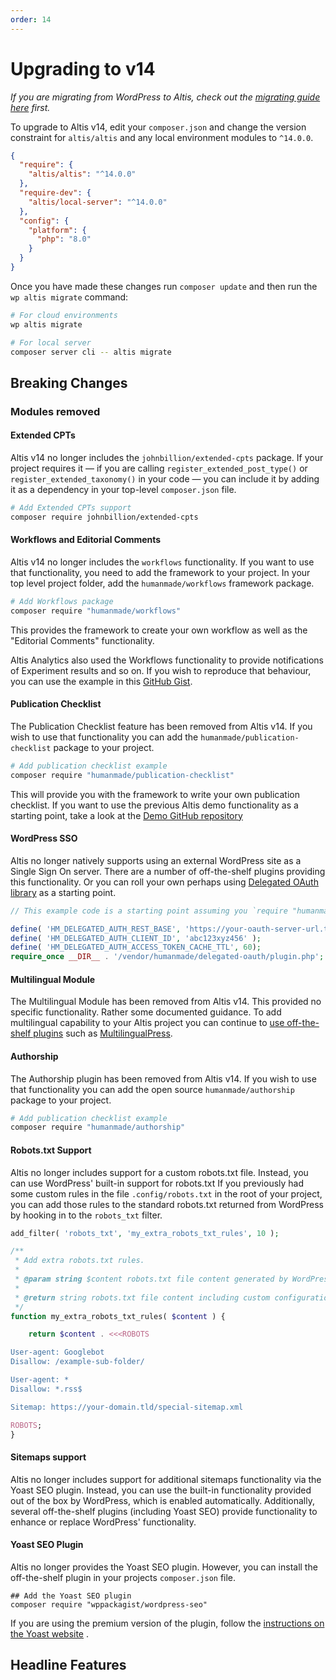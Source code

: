 ```yaml
---
order: 14
---
```


# Upgrading to v14

_If you are migrating from WordPress to Altis, check out
the [migrating guide here](../migrating-from-wordpress.md) first._

To upgrade to Altis v14, edit your `composer.json` and change the version
constraint for `altis/altis` and any local
environment modules to `^14.0.0`.

```json
{
  "require": {
	"altis/altis": "^14.0.0"
  },
  "require-dev": {
	"altis/local-server": "^14.0.0"
  },
  "config": {
	"platform": {
	  "php": "8.0"
	}
  }
}
```

Once you have made these changes run `composer update` and then run
the `wp altis migrate` command:

```sh
# For cloud environments
wp altis migrate

# For local server
composer server cli -- altis migrate
```

## Breaking Changes

### Modules removed  ###

#### Extended CPTs

Altis v14 no longer includes the `johnbillion/extended-cpts` package. If your
project requires it &mdash; if you are calling `register_extended_post_type()`
or `register_extended_taxonomy()` in your code &mdash; you can include it by
adding it as a dependency in your top-level `composer.json` file.

```sh
# Add Extended CPTs support
composer require johnbillion/extended-cpts
```

#### Workflows and Editorial Comments

Altis v14 no longer includes the `workflows` functionality. If you want to use
that functionality, you need to add the framework to your project.
In your top level project folder, add the `humanmade/workflows` framework
package.

```sh
# Add Workflows package
composer require "humanmade/workflows"
```

This provides the framework to create your own workflow as well as the
"Editorial Comments" functionality.

Altis Analytics also used the Workflows functionality to provide notifications
of Experiment results and so on. If you wish to reproduce that behaviour, you
can use the example in this [GitHub Gist](https://gist.github.com/mikelittle/f73ce199705d85f9a91431e9b88ad60a).

#### Publication Checklist

The Publication Checklist feature has been removed from Altis v14. If you wish
to use that functionality you can add the `humanmade/publication-checklist`
package to your project.

```sh
# Add publication checklist example
composer require "humanmade/publication-checklist"
```

This will provide you with the framework to write your own publication
checklist. If you want to use the previous Altis demo functionality as a
starting point, take a look at
the [Demo GitHub repository](https://github.com/humanmade/demo-publication-checklist)

#### WordPress SSO

Altis no longer natively supports using an external WordPress site as a Single
Sign On server. There are a number of off-the-shelf plugins providing this
functionality. Or you can roll your own perhaps
using [Delegated OAuth library](https://github.com/humanmade/delegated-oauth2)
as a starting point.

```php
// This example code is a starting point assuming you `require "humanmade/delegated-oauth2"` in your composer.json

define( 'HM_DELEGATED_AUTH_REST_BASE', 'https://your-oauth-server-url.tld/wp-json/' );
define( 'HM_DELEGATED_AUTH_CLIENT_ID', 'abc123xyz456' );
define( 'HM_DELEGATED_AUTH_ACCESS_TOKEN_CACHE_TTL', 60);
require_once __DIR__ . '/vendor/humanmade/delegated-oauth/plugin.php';
```

#### Multilingual Module

The Multilingual Module has been removed from Altis v14. This provided no
specific functionality. Rather some documented guidance. To add multilingual
capability to your Altis project you can continue
to [use off-the-shelf plugins](/getting-started/third-party-plugins/)
such as [MultilingualPress](https://multilingualpress.org/).

#### Authorship

The Authorship plugin has been removed from Altis v14. If you wish
to use that functionality you can add the open source `humanmade/authorship`
package to your project.

```sh
# Add publication checklist example
composer require "humanmade/authorship"
```

#### Robots.txt Support

Altis no longer includes support for a custom robots.txt file. Instead, you can
use WordPress' built-in support for robots.txt
If you previously had some custom rules in the file `.config/robots.txt` in the
root of your project, you can add those rules to
the standard robots.txt returned from WordPress by hooking in to
the `robots_txt` filter.

```php
add_filter( 'robots_txt', 'my_extra_robots_txt_rules', 10 );

/**
 * Add extra robots.txt rules.
 *
 * @param string $content robots.txt file content generated by WordPress.
 *
 * @return string robots.txt file content including custom configuration.
 */
function my_extra_robots_txt_rules( $content ) {

	return $content . <<<ROBOTS

User-agent: Googlebot 
Disallow: /example-sub-folder/

User-agent: * 
Disallow: *.rss$

Sitemap: https://your-domain.tld/special-sitemap.xml

ROBOTS;
}
```

#### Sitemaps support

Altis no longer includes support for additional sitemaps functionality via the
Yoast SEO plugin. Instead, you can use the built-in functionality provided out of
the box by WordPress, which is enabled automatically. Additionally, several
off-the-shelf plugins (including Yoast SEO) provide functionality to enhance or
replace WordPress' functionality.

#### Yoast SEO Plugin

Altis no longer provides the Yoast SEO plugin. However, you can install the
off-the-shelf plugin in your projects `composer.json` file.

```shell
## Add the Yoast SEO plugin
composer require "wppackagist/wordpress-seo"
```

If you are using the premium version of the plugin, follow
the [instructions on the Yoast website](https://yoast.com/help/how-to-install-yoast-plugins-using-composer/)
.

## Headline Features

